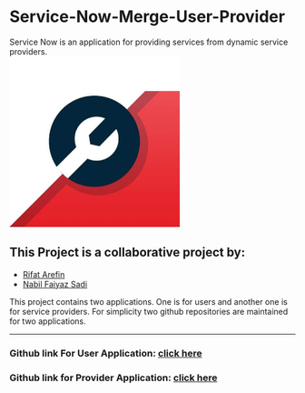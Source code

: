 # Service-Now-Merge-User-Provider
Service Now is an application for providing services from dynamic service providers.<br>
<img src='https://github.com/RIfatArefin32/service-now/blob/main/images/service_now_logo.jpeg' alt="Logo" style="align:center;width:300px;height:300px;">
## This Project is a collaborative project by:
<ul>
  <li><a href='https://github.com/RIfatArefin32'>Rifat Arefin</a></li>
  <li><a href='https://github.com/faiyazsadi'>Nabil Faiyaz Sadi</a></li>
</ul>
This project contains two applications. One is for users and another one is for service providers. For simplicity two github repositories are maintained for two applications.
<hr>

### Github link For User Application: <a href='https://github.com/RIfatArefin32/service-now-user'>click here</a>
### Github link for Provider Application: <a href='https://github.com/RIfatArefin32/service-now'>click here</a>
  
